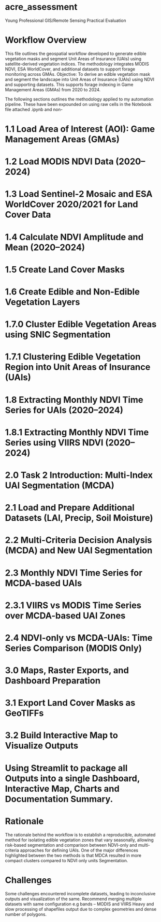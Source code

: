 # acre_assessment
Young Professional GIS/Remote Sensing Practical  Evaluation 

# Workflow Overview
This file outlines the geospatial workflow developed to generate edible vegetation masks and segment Unit Areas of Insurance (UAIs) using satellite-derived vegetation indices. The methodology integrates MODIS NDVI, ESA WorldCover, and additional datasets to support forage monitoring across GMAs.
Objective: To derive an edible vegetation mask and segment the landscape into Unit Areas of Insurance (UAIs) using NDVI and supporting datasets. This supports forage indexing in Game Management Areas (GMAs) from 2020 to 2024.

The following sections outlines the methodology applied to my automation pipeline. These have been expounded on using raw cells in the Notebook file attached .ipynb and non- 
#	1.1 Load Area of Interest (AOI): Game Management Areas (GMAs)
#	1.2 Load MODIS NDVI Data (2020–2024)
#	1.3 Load Sentinel-2 Mosaic and ESA WorldCover 2020/2021 for Land Cover Data
#	1.4 Calculate NDVI Amplitude and Mean (2020–2024)
#	1.5 Create Land Cover Masks
#	1.6 Create Edible and Non-Edible Vegetation Layers
#	1.7.0 Cluster Edible Vegetation Areas using SNIC Segmentation
#	1.7.1 Clustering Edible Vegetation Region into Unit Areas of Insurance (UAIs)
#	1.8 Extracting Monthly NDVI Time Series for UAIs (2020–2024)
#	1.8.1 Extracting Monthly NDVI Time Series using VIIRS NDVI (2020–2024)
#	2.0 Task 2 Introduction: Multi-Index UAI Segmentation (MCDA)
#	2.1 Load and Prepare Additional Datasets (LAI, Precip, Soil Moisture)
#	2.2 Multi-Criteria Decision Analysis (MCDA) and New UAI Segmentation
#	2.3 Monthly NDVI Time Series for MCDA-based UAIs
#	2.3.1 VIIRS vs MODIS Time Series over MCDA-based UAI Zones
#	2.4 NDVI-only vs MCDA-UAIs: Time Series Comparison (MODIS Only)
#	3.0 Maps, Raster Exports, and Dashboard Preparation
#	3.1 Export Land Cover Masks as GeoTIFFs
#	3.2 Build Interactive Map to Visualize Outputs
#	Using Streamlit to package all Outputs into a single Dashboard, Interactive Map, Charts and Documentation Summary.

# Rationale
The rationale behind the workflow is to establish a reproducible, automated method for isolating edible vegetation zones that vary seasonally, allowing risk-based segmentation and comparison between NDVI-only and multi-criteria approaches for defining UAIs. One of the major differences highlighted between the two methods is that MDCA resulted in more compact clusters compared to NDVI only units Segmentation.

# Challenges
Some challenges encountered incomplete datasets, leading to inconclusive outputs and visualization of the same. Recommend merging multiple datasets with same configuration e.g bands – MODIS and VIIRS
Heavy and slow processing of shapefiles output due to complex geometries and dense number of polygons.
